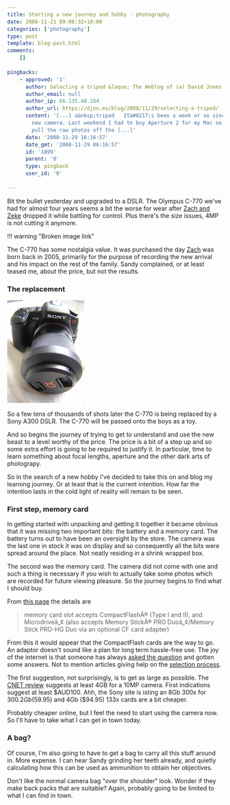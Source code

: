 ```yaml
---
title: Starting a new journey and hobby - photography
date: 2008-11-21 09:08:32+10:00
categories: ['photography']
type: post
template: blog-post.html
comments:
    []
    
pingbacks:
    - approved: '1'
      author: Selecting a tripod &laquo; The Weblog of (a) David Jones
      author_email: null
      author_ip: 66.135.48.184
      author_url: https://djon.es/blog/2008/11/29/selecting-a-tripod/
      content: '[...] a&nbsp;tripod   It&#8217;s been a week or so since I purchased the
        new camera. Last weekend I had to buy Aperture 2 for my Mac so I could easily
        pull the raw photos off the [...]'
      date: '2008-11-29 16:16:57'
      date_gmt: '2008-11-29 06:16:57'
      id: '1899'
      parent: '0'
      type: pingback
      user_id: '0'
    
---
```

Bit the bullet yesterday and upgraded to a DSLR. The Olympus C-770 we've had for almost four years seems a bit the worse for wear after [Zach and Zeke](http://www.flickr.com/photos/david_jones/3030788393/) dropped it while battling for control. Plus there's the size issues, 4MP is not cutting it anymore.

!!! warning "Broken image link"

The C-770 has some nostalgia value. It was purchased the day [Zach](http://www.flickr.com/photos/david_jones/sets/739762/) was born back in 2005, primarily for the purpose of recording the new arrival and his impact on the rest of the family. Sandy complained, or at least teased me, about the price, but not the results.

### The replacement

[![The new camera](images/3046144733_5086f1558a_m.jpg)](http://www.flickr.com/photos/david_jones/3046144733/ "The new camera by David T Jones, on Flickr")


So a few tens of thousands of shots later the C-770 is being replaced by a Sony A300 DSLR. The C-770 will be passed onto the boys as a toy.

And so begins the journey of trying to get to understand and use the new beast to a level worthy of the price. The price is a bit of a step up and so some extra effort is going to be required to justify it. In particular, time to learn something about focal lengths, aperture and the other dark arts of photograpy.

So in the search of a new hobby I've decided to take this on and blog my learning journey. Or at least that is the current intention. How far the intention lasts in the cold light of reality will remain to be seen.

### First step, memory card

In getting started with unpacking and getting it together it became obvious that it was missing two important bits: the battery and a memory card. The battery turns out to have been an oversight by the store. The camera was the last one in stock it was on display and so consequently all the bits were spread around the place. Not neatly residing in a shrink wrapped box.

The second was the memory card. The camera did not come with one and such a thing is necessary if you wish to actually take some photos which are recorded for future viewing pleasure. So the journey begins to find what I should buy.

From [this page](http://www.crutchfield.com/S-Vsl28CvVdf5/p_158A300K/Sony-DSLR-A300-Kit.html) the details are

> memory card slot accepts CompactFlashÂ® (Type I and II), and Microdriveâ„¢ (also accepts Memory StickÂ® PRO Duoâ„¢/Memory Stick PRO-HG Duo via an optional CF card adapter)

From this it would appear that the CompactFlash cards are the way to go. An adaptor doesn't sound like a plan for long term hassle-free use. The joy of the internet is that someone has always [asked the question](http://www.cameralabs.com/forum/viewtopic.php?t=8048&sid=a9f0c7d53c89c12eb28167030cd88fee) and gotten some answers. Not to mention articles giving help on the [selection process](http://reviews.cnet.com/4520-6451_7-6296352-1.html).

The first suggestion, not surprisingly, is to get as large as possible. The [CNET review](http://reviews.cnet.com/4520-6451_7-6296352-1.html) suggests at least 4GB for a 10MP camera. First indications suggest at least $AUD100. Ahh, the Sony site is isting an 8Gb 300x for $300. 2Gb ($59.95) and 4Gb ($94.95) 133x cards are a bit cheaper.

Probably cheaper online, but I feel the need to start using the camera now. So I'll have to take what I can get in town today.

### A bag?

Of course, I'm also going to have to get a bag to carry all this stuff around in. More expense. I can hear Sandy grinding her teeth already, and quietly calculating how this can be used as ammunition to obtain her objectives.

Don't like the normal camera bag "over the shoulder" look. Wonder if they make back packs that are suitable? Again, probably going to be limited to what I can find in town.